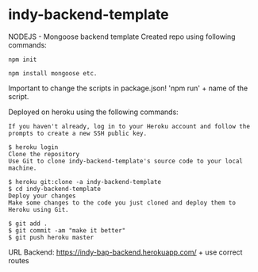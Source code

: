 # indy-backend-template
NODEJS - Mongoose backend template
Created repo using following commands:
```
npm init

npm install mongoose etc.
```

Important to change the scripts in package.json!
'npm run' + name of the script. 

Deployed on heroku using the following commands:

```
If you haven't already, log in to your Heroku account and follow the prompts to create a new SSH public key.

$ heroku login
Clone the repository
Use Git to clone indy-backend-template's source code to your local machine.

$ heroku git:clone -a indy-backend-template
$ cd indy-backend-template
Deploy your changes
Make some changes to the code you just cloned and deploy them to Heroku using Git.

$ git add .
$ git commit -am "make it better"
$ git push heroku master
```
URL Backend: https://indy-bap-backend.herokuapp.com/ + use correct routes
